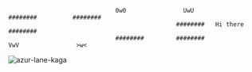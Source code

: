                                   0w0                UwU                ########          ########
                                                   ########   Hi there  ########
                                  ########         ########               VwV                >w<
           


![azur-lane-kaga](https://user-images.githubusercontent.com/66526583/138110797-34b553f0-3032-49c5-a42f-da8b46b445cf.gif)



<!--
**pooh18528/pooh18528** is a ✨ _special_ ✨ repository because its `README.md` (this file) appears on your GitHub profile.


Here are some ideas to get you started:

- 🔭 I’m currently working on ...
- 🌱 I’m currently learning ...
- 👯 I’m looking to collaborate on ...
- 🤔 I’m looking for help with ...
- 💬 Ask me about ...
- 📫 How to reach me: ...
- 😄 Pronouns: ...
- ⚡ Fun fact: ...
-->
